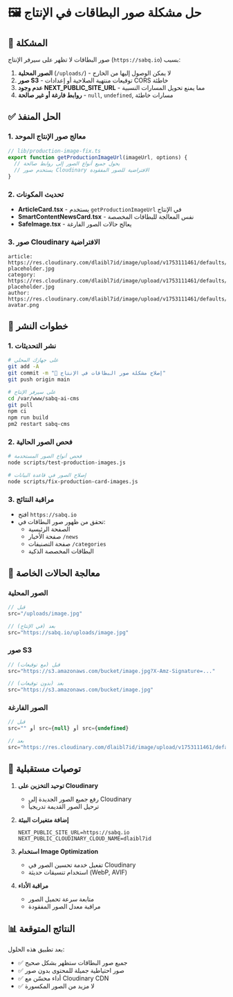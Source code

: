 # 🖼️ حل مشكلة صور البطاقات في الإنتاج

## 🔴 المشكلة

صور البطاقات لا تظهر على سيرفر الإنتاج (`https://sabq.io`) بسبب:

1. **الصور المحلية** (`/uploads/`) - لا يمكن الوصول إليها من الخارج
2. **صور S3** - توقيعات منتهية الصلاحية أو إعدادات CORS خاطئة  
3. **عدم وجود NEXT_PUBLIC_SITE_URL** - مما يمنع تحويل المسارات النسبية
4. **روابط فارغة أو غير صالحة** - `null`, `undefined`, مسارات خاطئة

## ✅ الحل المنفذ

### 1. **معالج صور الإنتاج الموحد**
```typescript
// lib/production-image-fix.ts
export function getProductionImageUrl(imageUrl, options) {
  // يحول جميع أنواع الصور إلى روابط صالحة
  // يستخدم صور Cloudinary الافتراضية للصور المفقودة
}
```

### 2. **تحديث المكونات**
- **ArticleCard.tsx** - يستخدم `getProductionImageUrl` في الإنتاج
- **SmartContentNewsCard.tsx** - نفس المعالجة للبطاقات المخصصة
- **SafeImage.tsx** - يعالج حالات الصور الفارغة

### 3. **صور Cloudinary الافتراضية**
```
article: https://res.cloudinary.com/dlaibl7id/image/upload/v1753111461/defaults/article-placeholder.jpg
category: https://res.cloudinary.com/dlaibl7id/image/upload/v1753111461/defaults/category-placeholder.jpg
author: https://res.cloudinary.com/dlaibl7id/image/upload/v1753111461/defaults/default-avatar.png
```

## 📝 خطوات النشر

### 1. **نشر التحديثات**
```bash
# على جهازك المحلي
git add -A
git commit -m "🐛 إصلاح مشكلة صور البطاقات في الإنتاج"
git push origin main

# على سيرفر الإنتاج
cd /var/www/sabq-ai-cms
git pull
npm ci
npm run build
pm2 restart sabq-cms
```

### 2. **فحص الصور الحالية**
```bash
# فحص أنواع الصور المستخدمة
node scripts/test-production-images.js

# إصلاح الصور في قاعدة البيانات
node scripts/fix-production-card-images.js
```

### 3. **مراقبة النتائج**
- افتح `https://sabq.io`
- تحقق من ظهور صور البطاقات في:
  - الصفحة الرئيسية
  - صفحة الأخبار `/news`
  - صفحة التصنيفات `/categories`
  - البطاقات المخصصة الذكية

## 🔧 معالجة الحالات الخاصة

### الصور المحلية
```javascript
// قبل
src="/uploads/image.jpg"

// بعد (في الإنتاج)
src="https://sabq.io/uploads/image.jpg"
```

### صور S3
```javascript
// قبل (مع توقيعات)
src="https://s3.amazonaws.com/bucket/image.jpg?X-Amz-Signature=..."

// بعد (بدون توقيعات)
src="https://s3.amazonaws.com/bucket/image.jpg"
```

### الصور الفارغة
```javascript
// قبل
src="" أو src={null} أو src={undefined}

// بعد
src="https://res.cloudinary.com/dlaibl7id/image/upload/v1753111461/defaults/article-placeholder.jpg"
```

## 🚀 توصيات مستقبلية

1. **توحيد التخزين على Cloudinary**
   - رفع جميع الصور الجديدة إلى Cloudinary
   - ترحيل الصور القديمة تدريجياً

2. **إضافة متغيرات البيئة**
   ```env
   NEXT_PUBLIC_SITE_URL=https://sabq.io
   NEXT_PUBLIC_CLOUDINARY_CLOUD_NAME=dlaibl7id
   ```

3. **استخدام Image Optimization**
   - تفعيل خدمة تحسين الصور في Cloudinary
   - استخدام تنسيقات حديثة (WebP, AVIF)

4. **مراقبة الأداء**
   - متابعة سرعة تحميل الصور
   - مراقبة معدل الصور المفقودة

## 📊 النتائج المتوقعة

بعد تطبيق هذه الحلول:
- ✅ جميع صور البطاقات ستظهر بشكل صحيح
- ✅ صور احتياطية جميلة للمحتوى بدون صور
- ✅ أداء محسّن مع Cloudinary CDN
- ✅ لا مزيد من الصور المكسورة 